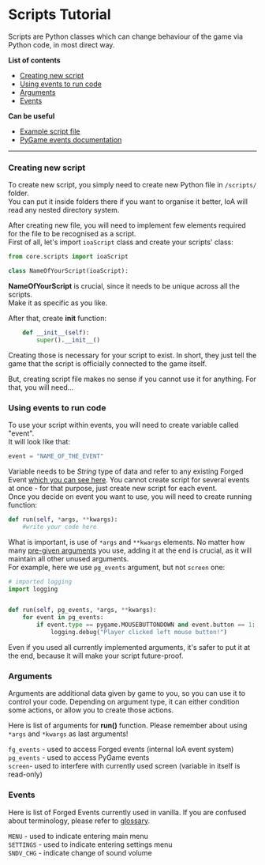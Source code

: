 # Scripts Tutorial
Scripts are Python classes which can change behaviour of the game via Python code, in
most direct way.

**List of contents**
- [Creating new script](scripts_tutorial.md#creating-new-script)
- [Using events to run code](scripts_tutorial.md#using-events-to-run-code)
- [Arguments](scripts_tutorial.md#arguments)
- [Events](scripts_tutorial.md#events)

**Can be useful**  
- [Example script file](/scripts/example_script.py)  
- [PyGame events documentation](https://www.pygame.org/docs/ref/event.html)

---
### Creating new script
To create new script, you simply need to create new Python file in `/scripts/` folder.  
You can put it inside folders there if you want to organise it better, IoA will read
any nested directory system.

After creating new file, you will need to implement few elements required for the file
to be recognised as a script.  
First of all, let's import `ioaScript` class and create your scripts' class:
```python
from core.scripts import ioaScript

class NameOfYourScript(ioaScript):
```
**NameOfYourScript** is crucial, since it needs to be unique across all the scripts.  
Make it as specific as you like.

After that, create **init** function:
```python
    def __init__(self):
        super().__init__()
```
Creating those is necessary for your script to exist. In short, they just tell the game
that the script is officially connected to the game itself.

But, creating script file makes no sense if you cannot use it for anything. For that, you
will need...

### Using events to run code
To use your script within events, you will need to create variable called "event".  
It will look like that:
```python
event = "NAME_OF_THE_EVENT"
```
Variable needs to be *String* type of data and refer to any existing Forged Event 
[which you can see here](scripts_tutorial.md#events). You cannot create script for
several events at once - for that purpose, just create new script for each event.  
Once you decide on event you want to use, you will need to create running function:
```python
def run(self, *args, **kwargs):
    #write your code here
```
What is important, is use of `*args` and `**kwargs` elements. No matter how many 
[pre-given arguments](scripts_tutorial.md#arguments) you use, adding it at the end is 
crucial, as it will maintain all other unused arguments.  
For example, here we use `pg_events` argument, but not `screen` one:

```python
# imported logging
import logging


def run(self, pg_events, *args, **kwargs):
    for event in pg_events:
        if event.type == pygame.MOUSEBUTTONDOWN and event.button == 1:
            logging.debug("Player clicked left mouse button!")
```
Even if you used all currently implemented arguments, it's safer to put it at the end,
because it will make your script future-proof.

### Arguments
Arguments are additional data given by game to you, so you can use it to control your
code. Depending on argument type, it can either condition some actions, or allow you
to create those actions.

Here is list of arguments for **run()** function. Please remember about using `*args`
and `*kwargs` as last arguments!  

``fg_events`` - used to access Forged events (internal IoA event system)  
``pg_events`` - used to access PyGame events  
``screen``- used to interfere with currently used screen (variable in itself is read-only) 

### Events
Here is list of Forged Events currently used in vanilla. If you are confused about
terminology, please refer to [glossary](/docs/glossary.md#events).  

``MENU``     - used to indicate entering main menu  
``SETTINGS`` - used to indicate entering settings menu  
``SNDV_CHG`` - indicate change of sound volume